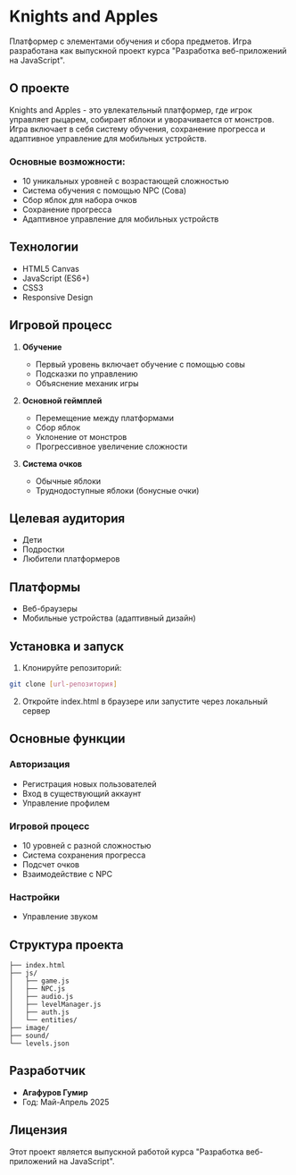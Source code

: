 # Knights and Apples

Платформер с элементами обучения и сбора предметов. Игра разработана как выпускной проект курса "Разработка веб-приложений на JavaScript".

## О проекте

Knights and Apples - это увлекательный платформер, где игрок управляет рыцарем, собирает яблоки и уворачивается от монстров. Игра включает в себя систему обучения, сохранение прогресса и адаптивное управление для мобильных устройств.

### Основные возможности:
- 10 уникальных уровней с возрастающей сложностью
- Система обучения с помощью NPC (Сова)
- Сбор яблок для набора очков
- Сохранение прогресса
- Адаптивное управление для мобильных устройств

## Технологии

- HTML5 Canvas
- JavaScript (ES6+)
- CSS3
- Responsive Design

## Игровой процесс

1. **Обучение**
   - Первый уровень включает обучение с помощью совы
   - Подсказки по управлению
   - Объяснение механик игры

2. **Основной геймплей**
   - Перемещение между платформами
   - Сбор яблок
   - Уклонение от монстров
   - Прогрессивное увеличение сложности

3. **Система очков**
   - Обычные яблоки
   - Труднодоступные яблоки (бонусные очки)

## Целевая аудитория

- Дети
- Подростки
- Любители платформеров

## Платформы

- Веб-браузеры
- Мобильные устройства (адаптивный дизайн)

## Установка и запуск

1. Клонируйте репозиторий:
```bash
git clone [url-репозитория]
```

2. Откройте index.html в браузере или запустите через локальный сервер

## Основные функции

### Авторизация
- Регистрация новых пользователей
- Вход в существующий аккаунт
- Управление профилем

### Игровой процесс
- 10 уровней с разной сложностью
- Система сохранения прогресса
- Подсчет очков
- Взаимодействие с NPC

### Настройки
- Управление звуком

## Структура проекта

```
├── index.html
├── js/
│   ├── game.js
│   ├── NPC.js
│   ├── audio.js
│   ├── levelManager.js
│   ├── auth.js
│   └── entities/
├── image/
├── sound/
└── levels.json
```

## Разработчик

- **Агафуров Гумир**
- Год: Май-Апрель 2025

## Лицензия

Этот проект является выпускной работой курса "Разработка веб-приложений на JavaScript". 
